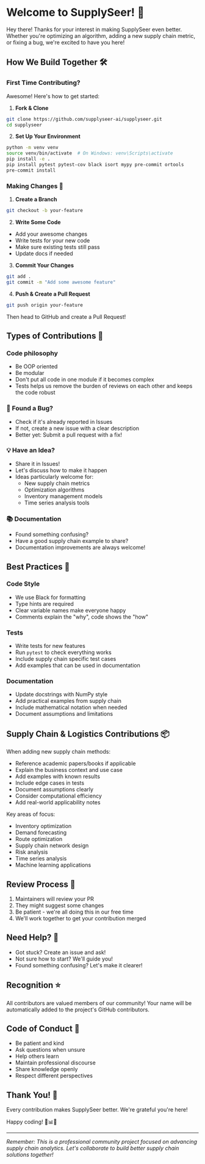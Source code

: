 # Welcome to SupplySeer! 🚚

Hey there! Thanks for your interest in making SupplySeer even better. Whether you're optimizing an algorithm, adding a new supply chain metric, or fixing a bug, we're excited to have you here!

## How We Build Together 🛠️

### First Time Contributing?
Awesome! Here's how to get started:

1. **Fork & Clone**
```bash
git clone https://github.com/supplyseer-ai/supplyseer.git
cd supplyseer
```

2. **Set Up Your Environment**
```bash
python -m venv venv
source venv/bin/activate  # On Windows: venv\Scripts\activate
pip install -e .
pip install pytest pytest-cov black isort mypy pre-commit ortools
pre-commit install
```

### Making Changes 📝

1. **Create a Branch**
```bash
git checkout -b your-feature
```

2. **Write Some Code**
- Add your awesome changes
- Write tests for your new code
- Make sure existing tests still pass
- Update docs if needed

3. **Commit Your Changes**
```bash
git add .
git commit -m "Add some awesome feature"
```

4. **Push & Create a Pull Request**
```bash
git push origin your-feature
```
Then head to GitHub and create a Pull Request!

## Types of Contributions 🌟

### Code philosophy
- Be OOP oriented
- Be modular
- Don't put all code in one module if it becomes complex
- Tests helps us remove the burden of reviews on each other and keeps the code robust

### 🐛 Found a Bug?
- Check if it's already reported in Issues
- If not, create a new issue with a clear description
- Better yet: Submit a pull request with a fix!

### 💡 Have an Idea?
- Share it in Issues!
- Let's discuss how to make it happen
- Ideas particularly welcome for:
  - New supply chain metrics
  - Optimization algorithms
  - Inventory management models
  - Time series analysis tools

### 📚 Documentation
- Found something confusing?
- Have a good supply chain example to share?
- Documentation improvements are always welcome!

## Best Practices 🎯

### Code Style
- We use Black for formatting
- Type hints are required
- Clear variable names make everyone happy
- Comments explain the "why", code shows the "how"

### Tests
- Write tests for new features
- Run `pytest` to check everything works
- Include supply chain specific test cases
- Add examples that can be used in documentation

### Documentation
- Update docstrings with NumPy style
- Add practical examples from supply chain
- Include mathematical notation when needed
- Document assumptions and limitations

## Supply Chain & Logistics Contributions 📦

When adding new supply chain methods:
- Reference academic papers/books if applicable
- Explain the business context and use case
- Add examples with known results
- Include edge cases in tests
- Document assumptions clearly
- Consider computational efficiency
- Add real-world applicability notes

Key areas of focus:
- Inventory optimization
- Demand forecasting
- Route optimization
- Supply chain network design
- Risk analysis
- Time series analysis
- Machine learning applications

## Review Process 👀

1. Maintainers will review your PR
2. They might suggest some changes
3. Be patient - we're all doing this in our free time
4. We'll work together to get your contribution merged

## Need Help? 🤝

- Got stuck? Create an issue and ask!
- Not sure how to start? We'll guide you!
- Found something confusing? Let's make it clearer!

## Recognition ⭐

All contributors are valued members of our community! Your name will be automatically added to the project's GitHub contributors.

## Code of Conduct 🤝

- Be patient and kind
- Ask questions when unsure
- Help others learn
- Maintain professional discourse
- Share knowledge openly
- Respect different perspectives

## Thank You! 🙏

Every contribution makes SupplySeer better. We're grateful you're here!

Happy coding! 🚚📊✨

---

*Remember: This is a professional community project focused on advancing supply chain analytics. Let's collaborate to build better supply chain solutions together!*
